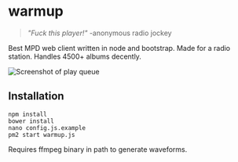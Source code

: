 # warmup

> *"Fuck this player!"* -anonymous radio jockey

Best MPD web client written in node and bootstrap. Made for a radio station. Handles 4500+ albums decently.

![Screenshot of play queue](https://gist.githubusercontent.com/Dregu/28c7ed6738e62c96ce105da54608cdf0/raw/7083a9381b1041eaa1b270004ba77db4c8ebde06/warmup.png)

## Installation
```
npm install
bower install
nano config.js.example
pm2 start warmup.js
```

Requires ffmpeg binary in path to generate waveforms.
